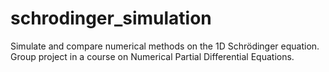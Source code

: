 # schrodinger_simulation
Simulate and compare numerical methods on the 1D Schrödinger equation. Group project in a course on Numerical Partial Differential Equations.
